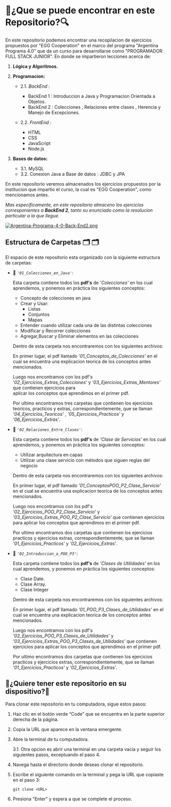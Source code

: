 # 🔎¿Que se puede encontrar en este Repositorio?🔍

En este repositorio podemos encontrar una recopilacion de ejercicios propuestos por "EGG Cooperation" en el marco del programa "Argentina Programa 4.0" que  da un curso para desarrollarse como "PROGRAMADOR FULL STACK JUNIOR". En donde se impartieron lecciones acerca de:

1. **Lógica y Algoritmos.**

2. **Programacion:**
   + 2.1. *BackEnd :*
        + BackEnd 1 : Introduccion a Java y Programacion Orientada a Objetos.
        + BackEnd 2 : Colecciones , Relaciones entre clases , Herencia y Manejo de Excepciones.
       
   + 2.2. *FrontEnd :*
        + HTML
        + CSS
        + JavaScript
        + Node.js
      
3. **Bases de datos:**
    + 3.1. MySQL
    + 3.2. Conexion Java a Base de datos : JDBC y JPA

En este repositorio veremos almacenados los ejercicios propuestos por la institucion que impartio el curso, la cual es "EGG Cooperation", como mencionamos antes.

*Mas especificamente, en este repositorio almaceno los ejercicios corresponientes a **BackEnd 2**, tanto su enunciado como la resolucion particular a la que llegue.*

[![Argentina-Programa-4-0-Back-End2.png](https://i.postimg.cc/BnnPs8j1/Argentina-Programa-4-0-Back-End2.png)](https://postimg.cc/gn12H2qY)

## Estructura de Carpetas 🗂 🗂

El espacio de este repositorio esta organizado con la siguiente estructura de carpetas:

+ 📂 *`'01_Colecciones_en_Java'`*:
    
    Esta carpeta contiene todos los **pdf's** de *'Colecciones'* en los cual aprendemos, y ponemos en práctica los siguientes conceptos:

    + Concepto de colecciones en java
    + Crear y Usar:
      - Listas
      - Conjuntos
      - Mapas
    + Entender cuando utilizar cada una de las distintas colecciones
    + Modificar y Recorrer colecciones
    + Agregar,Buscar y Eliminar elementos en las colecciones

    Dentro de esta carpeta nos encontraremos con los siguientes archivos:
    
    En primer lugar, el pdf llamado *'01_Conceptos_de_Colecciones'* en el cual se encuentra una explicacion teorica de los conceptos antes          
    mencionados.
    
    Luego nos encontramos con los pdf's *'02_Ejercicios_Extras_Colecciones'* y *'03_Ejercicios_Extras_Mentores'* que contienen ejercicios para    
    aplicar los conceptos que aprendimos en el primer pdf.

    Por ultimo encontramos tres carpetas que contienen los ejercicios teoricos, practicos y extras, correspondientemente, que se llaman       *'04_Ejercicios_Teoricos'* , *'05_Ejercicios_Practicos'* y *'06_Ejercicios_Extras'*.

+ 📂 *`'02_Relaciones_Entre_Clases'`*: 

    Esta carpeta contiene todos los **pdf's** de *'Clase de Servicios'* en los cual aprendemos, y ponemos en práctica los siguientes conceptos:

    + Utilizar arquitectura en capas
    + Utilizar una clase servicio con métodos que siguen reglas    del negocio

    Dentro de esta carpeta nos encontraremos con los siguientes archivos:
    
    En primer lugar, el pdf llamado *'01_ConceptosPOO_P2_Clase_Servicio'* en el cual se encuentra una explicacion teorica de los conceptos antes mencionados.
    
    Luego nos encontramos con los pdf's *'02_Ejercicios_POO_P2_Clase_Servicio'* y *'03_Ejercicios_Extras_POO_P2_Clase_Servicio'* que contienen ejercicios para aplicar los conceptos que aprendimos en el primer pdf.

    Por ultimo encontramos dos carpetas que contienen los ejercicios practicos y ejercicios extras, correspondientemente, que se llaman *'01_Ejercicios_Practicos'* y *'02_Ejercicios_Extras'*.

+ 📂 *`'02_Introduccion_a_POO_P3'`*: 

    Esta carpeta contiene todos los **pdf's** de *'Clases de Utilidades'* en los cual aprendemos, y ponemos en práctica los siguientes conceptos:

    + Clase Date.
    + Clase Array.
    + Clase Integer

    Dentro de esta carpeta nos encontraremos con los siguientes archivos:
    
    En primer lugar, el pdf llamado *'01_POO_P3_Clases_de_Utilidades'* en el cual se encuentra una explicacion teorica de los conceptos antes mencionados.
    
    Luego nos encontramos con los pdf's *'02_Ejercicios_POO_P3_Clases_de_Utilidades'* y *'03_Ejercicios_Extras_POO_P3_Clases_de_Utilidades'* que contienen ejercicios para aplicar los conceptos que aprendimos en el primer pdf.

    Por ultimo encontramos dos carpetas que contienen los ejercicios practicos y ejercicios extras, correspondientemente, que se llaman *'01_Ejercicios_Practicos'* y *'02_Ejercicios_Extras'*.

## 📝¿Quiere tener este repositorio en su dispositivo?📝

Para clonar este repositorio en tu computadora, sigue estos pasos:

1. Haz clic en el botón verde “Code” que se encuentra en la parte superior derecha de la página.

2. Copia la URL que aparece en la ventana emergente.

3. Abre la terminal de tu computadora.
    
    3.1. Otra opcion es abrir una terminal en una carpeta vacia y  seguir los siguientes pasos, exceptuando el paso 4.

4. Navega hasta el directorio donde deseas clonar el repositorio.

5. Escribe el siguiente comando en la terminal y pega la URL que copiaste en el paso 3:

    `git clone <URL>`

6. Presiona "Enter" y espera a que se complete el proceso.
